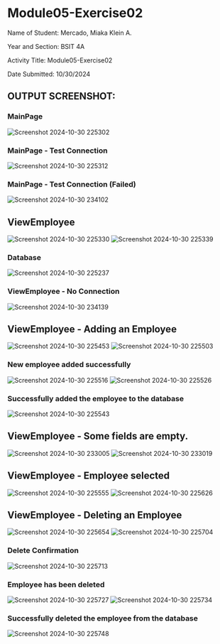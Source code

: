# Module05-Exercise02

Name of Student: Mercado, Miaka Klein A.

Year and Section: BSIT 4A

Activity Title: Module05-Exercise02

Date Submitted: 10/30/2024



## OUTPUT SCREENSHOT:


### MainPage

![Screenshot 2024-10-30 225302](https://github.com/user-attachments/assets/13ab5f57-0bb0-4eac-aa18-79128a76c310)


### MainPage - Test Connection

![Screenshot 2024-10-30 225312](https://github.com/user-attachments/assets/59268f9a-fb24-4279-8ff1-2c13e4cd8292)


### MainPage - Test Connection (Failed)

![Screenshot 2024-10-30 234102](https://github.com/user-attachments/assets/b452c859-cce2-44f6-bee7-987d8933e647)



## ViewEmployee


![Screenshot 2024-10-30 225330](https://github.com/user-attachments/assets/cd11cf84-634d-4249-8816-94c960f9c575)
![Screenshot 2024-10-30 225339](https://github.com/user-attachments/assets/bbce9a5b-af70-4e8e-afd4-4a332c80c8c8)


### Database

![Screenshot 2024-10-30 225237](https://github.com/user-attachments/assets/2c59c214-c75c-4d5e-b495-f6a6c9b52389)


### ViewEmployee - No Connection

![Screenshot 2024-10-30 234139](https://github.com/user-attachments/assets/42eaaed1-76a8-44c4-9020-a98e77ae9ab3)



## ViewEmployee - Adding an Employee


![Screenshot 2024-10-30 225453](https://github.com/user-attachments/assets/60fefe5f-36b4-4598-af9f-0f9c05ac789b)
![Screenshot 2024-10-30 225503](https://github.com/user-attachments/assets/d37550a8-570b-448e-bca2-9476ed00fa3d)


### New employee added successfully

![Screenshot 2024-10-30 225516](https://github.com/user-attachments/assets/0db251e8-e197-4f62-a3dd-7e092cb41e4e)
![Screenshot 2024-10-30 225526](https://github.com/user-attachments/assets/717ff766-d390-4182-aa6f-3deee88de6a6)


### Successfully added the employee to the database

![Screenshot 2024-10-30 225543](https://github.com/user-attachments/assets/3a79e66e-197b-491c-abcd-743f0d8f183a)



## ViewEmployee - Some fields are empty.


![Screenshot 2024-10-30 233005](https://github.com/user-attachments/assets/3da4c475-24a5-4c86-a128-6cc08ee01d5e)
![Screenshot 2024-10-30 233019](https://github.com/user-attachments/assets/010d1701-4f44-46a9-a03a-aa49e5fcf19c)



## ViewEmployee - Employee selected


![Screenshot 2024-10-30 225555](https://github.com/user-attachments/assets/6e39517d-0b32-4e60-a452-98492a39755d)
![Screenshot 2024-10-30 225626](https://github.com/user-attachments/assets/6fc81f2e-c0bc-4027-9df1-b456ab9d6b96)



## ViewEmployee - Deleting an Employee


![Screenshot 2024-10-30 225654](https://github.com/user-attachments/assets/6b94e941-5265-4acc-8ca1-43746a268752)
![Screenshot 2024-10-30 225704](https://github.com/user-attachments/assets/fd1da564-f16a-4faa-b3e6-dab8bab15eb3)


### Delete Confirmation


![Screenshot 2024-10-30 225713](https://github.com/user-attachments/assets/a5221687-434c-42ed-90cb-9d9f46c850c7)


### Employee has been deleted

![Screenshot 2024-10-30 225727](https://github.com/user-attachments/assets/75e2ab75-5d54-4a1a-91fb-297041955ef7)
![Screenshot 2024-10-30 225734](https://github.com/user-attachments/assets/dae31b6b-17e0-44c8-af42-0d3a44405da7)


### Successfully deleted the employee from the database

![Screenshot 2024-10-30 225748](https://github.com/user-attachments/assets/4c2b1214-21a1-4d7a-8516-e4440fe5af94)

